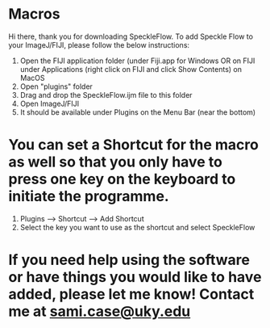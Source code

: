 # Macros
 Hi there, thank you for downloading SpeckleFlow. To add Speckle Flow to your ImageJ/FIJI, please follow the below instructions:
   1. Open the FIJI application folder (under Fiji.app for Windows OR on FIJI under Applications (right click on FIJI and click Show Contents) on MacOS
   2. Open "plugins" folder
   3. Drag and drop the SpeckleFlow.ijm file to this folder
   4. Open ImageJ/FIJI
   5. It should be available under Plugins on the Menu Bar (near the bottom)

# You can set a Shortcut for the macro as well so that you only have to press one key on the keyboard to initiate the programme.
   1. Plugins --> Shortcut --> Add Shortcut
   2. Select the key you want to use as the shortcut and select SpeckleFlow

# If you need help using the software or have things you would like to have added, please let me know!  Contact me at sami.case@uky.edu
